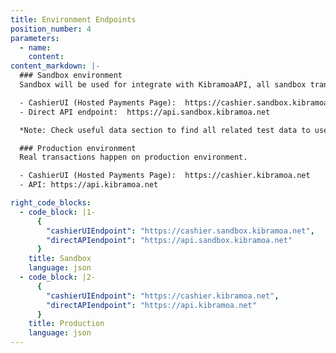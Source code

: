 ```yaml
---
title: Environment Endpoints 
position_number: 4
parameters:
  - name:
    content: 
content_markdown: |-
  ### Sandbox environment 
  Sandbox will be used for integrate with KibramoaAPI, all sandbox transactions are simulations with fake money. 

  - CashierUI (Hosted Payments Page):  https://cashier.sandbox.kibramoa.net
  - Direct API endpoint:  https://api.sandbox.kibramoa.net

  *Note: Check useful data section to find all related test data to use.

  ### Production environment
  Real transactions happen on production environment.

  - CashierUI (Hosted Payments Page):  https://cashier.kibramoa.net
  - API: https://api.kibramoa.net

right_code_blocks:
  - code_block: |1-
      {
        "cashierUIEndpoint": "https://cashier.sandbox.kibramoa.net",
        "directAPIendpoint": "https://api.sandbox.kibramoa.net"
      }
    title: Sandbox
    language: json
  - code_block: |2-
      {
        "cashierUIEndpoint": "https://cashier.kibramoa.net",
        "directAPIendpoint": "https://api.kibramoa.net"
      }
    title: Production
    language: json
---
```

